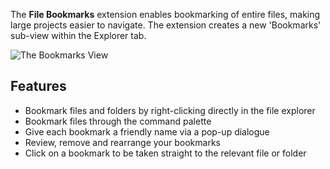 The **File Bookmarks** extension enables bookmarking of entire files, making large projects easier to navigate. The extension creates a new 'Bookmarks' sub-view within the Explorer tab.

![The Bookmarks View](https://www.alasdaircasperd.com/resources/vscode/file-bookmarks/bookmarks-screenshot-1.png)

## Features

- Bookmark files and folders by right-clicking directly in the file explorer
- Bookmark files through the command palette
- Give each bookmark a friendly name via a pop-up dialogue
- Review, remove and rearrange your bookmarks
- Click on a bookmark to be taken straight to the relevant file or folder
